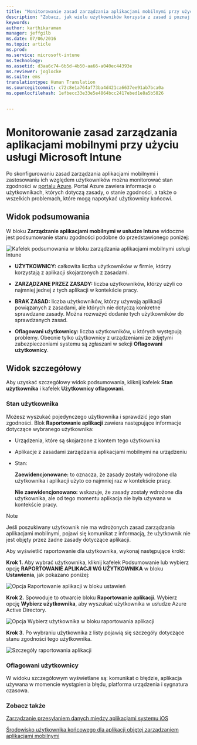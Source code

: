 ```yaml
---
title: "Monitorowanie zasad zarządzania aplikacjami mobilnymi przy użyciu usługi Microsoft Intune | Microsoft Intune"
description: "Zobacz, jak wielu użytkowników korzysta z zasad i poznaj więcej szczegółów."
keywords: 
author: karthikaraman
manager: jeffgilb
ms.date: 07/06/2016
ms.topic: article
ms.prod: 
ms.service: microsoft-intune
ms.technology: 
ms.assetid: d3aa6c74-6b5d-4b50-aa66-a040ec44393e
ms.reviewer: joglocke
ms.suite: ems
translationtype: Human Translation
ms.sourcegitcommit: c72c8e1a764af73ba4d421ca6637ee91ab7bca0a
ms.openlocfilehash: 1efbecc33e33e5e4864bcc2417ebed1e8a5b5826


---
```


# Monitorowanie zasad zarządzania aplikacjami mobilnymi przy użyciu usługi Microsoft Intune
Po skonfigurowaniu zasad zarządzania aplikacjami mobilnymi i zastosowaniu ich względem użytkowników można monitorować stan zgodności w [portalu Azure](https://portal.azure.com). Portal Azure zawiera informacje o użytkownikach, których dotyczą zasady, o stanie zgodności, a także o wszelkich problemach, które mogą napotykać użytkownicy końcowi.
## Widok podsumowania
W bloku **Zarządzanie aplikacjami mobilnymi w usłudze Intune** widoczne jest podsumowanie stanu zgodności podobne do przedstawionego poniżej:


![Kafelek podsumowania w bloku zarządzania aplikacjami mobilnymi usługi Intune](../media/mam-azure-portal-user-status-summary.png)

-   **UŻYTKOWNICY:** całkowita liczba użytkowników w firmie, którzy korzystają z aplikacji skojarzonych z zasadami.

-   **ZARZĄDZANE PRZEZ ZASADY:** liczba użytkowników, którzy użyli co najmniej jednej z tych aplikacji w kontekście pracy.

-   **BRAK ZASAD:** liczba użytkowników, którzy używają aplikacji powiązanych z zasadami, ale których nie dotyczą konkretne sprawdzane zasady.  Można rozważyć dodanie tych użytkowników do sprawdzanych zasad.

- **Oflagowani użytkownicy:** liczba użytkowników, u których występują problemy. Obecnie tylko użytkownicy z urządzeniami ze zdjętymi zabezpieczeniami systemu są zgłaszani w sekcji **Oflagowani użytkownicy**.


## Widok szczegółowy
Aby uzyskać szczegółowy widok podsumowania, kliknij kafelek **Stan użytkownika** i kafelek **Użytkownicy oflagowani**.

### Stan użytkownika
Możesz wyszukać pojedynczego użytkownika i sprawdzić jego stan zgodności. Blok **Raportowanie aplikacji** zawiera następujące informacje dotyczące wybranego użytkownika:
- Urządzenia, które są skojarzone z kontem tego użytkownika
- Aplikacje z zasadami zarządzania aplikacjami mobilnymi na urządzeniu
- Stan:

  **Zaewidencjonowane:** to oznacza, że zasady zostały wdrożone dla użytkownika i aplikacji użyto co najmniej raz w kontekście pracy.

  **Nie zaewidencjonowano:** wskazuje, że zasady zostały wdrożone dla użytkownika, ale od tego momentu aplikacja nie była używana w kontekście pracy.

>[!NOTE]
> Jeśli poszukiwany użytkownik nie ma wdrożonych zasad zarządzania aplikacjami mobilnymi, pojawi się komunikat z informacją, że użytkownik nie jest objęty przez żadne zasady dotyczące aplikacji.

Aby wyświetlić raportowanie dla użytkownika, wykonaj następujące kroki:

**Krok 1.** Aby wybrać użytkownika, kliknij kafelek Podsumowanie lub wybierz opcję **RAPORTOWANIE APLIKACJI WG UŻYTKOWNIKA** w bloku **Ustawienia**, jak pokazano poniżej:

![Opcja Raportowanie aplikacji w bloku ustawień](../media/mam-azure-portal-app-reporting-by-user-settings-blade.png)

**Krok 2.** Spowoduje to otwarcie bloku **Raportowanie aplikacji**. Wybierz opcję **Wybierz użytkownika**, aby wyszukać użytkownika w usłudze Azure Active Directory.

![Opcja Wybierz użytkownika w bloku raportowania aplikacji](../media/mam-azure-portal-app-reporting-select-user.png)

**Krok 3.** Po wybraniu użytkownika z listy pojawią się szczegóły dotyczące stanu zgodności tego użytkownika.

![Szczegóły raportowania aplikacji](../media/mam-azure-portal-app-reporting-by-user.png)
### Oflagowani użytkownicy
W widoku szczegółowym wyświetlane są: komunikat o błędzie, aplikacja używana w momencie wystąpienia błędu, platforma urządzenia i sygnatura czasowa.  

### Zobacz także
[Zarządzanie przesyłaniem danych między aplikacjami systemu iOS](manage-data-transfer-between-ios-apps-with-microsoft-intune.md)

[Środowisko użytkownika końcowego dla aplikacji objętej zarządzaniem aplikacjami mobilnymi](end-user-experience-for-mam-enabled-apps-with-microsoft-intune.md)



<!--HONumber=Jul16_HO3-->


